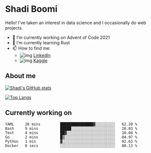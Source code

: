 # Shadi Boomi

Hello! I've taken an interest in data science and I occasionally do web projects.

- 🔭 I’m currently working on Advent of Code 2021
- 🌱 I’m currently learning Rust
- 📫 How to find me: 
  - ![img](https://www.linkedin.com/favicon.ico) [LinkedIn](https://www.linkedin.com/in/shadiboomi/)
  - ![img](https://www.kaggle.com/static/images/favicon.ico) [Kaggle](https://www.kaggle.com/sboomi)

##  About me

[![Shadi's GitHub stats](https://github-readme-stats.vercel.app/api?username=sboomi&show_icons=true&theme=radical)](https://github.com/anuraghazra/github-readme-stats)

[![Top Langs](https://github-readme-stats.vercel.app/api/top-langs/?username=sboomi&layout=compact&theme=default)](https://github.com/anuraghazra/github-readme-stats)

## Currently working on

<!--START_SECTION:waka-->

```text
YAML     28 mins         ███████████████▓░░░░░░░░░   62.20 %
Bash     9 mins          █████░░░░░░░░░░░░░░░░░░░░   20.03 %
Text     4 mins          ██▓░░░░░░░░░░░░░░░░░░░░░░   10.04 %
Go       2 mins          █▒░░░░░░░░░░░░░░░░░░░░░░░   04.97 %
Python   1 min           ▓░░░░░░░░░░░░░░░░░░░░░░░░   02.63 %
Docker   0 secs          ░░░░░░░░░░░░░░░░░░░░░░░░░   00.13 %
```

<!--END_SECTION:waka-->
